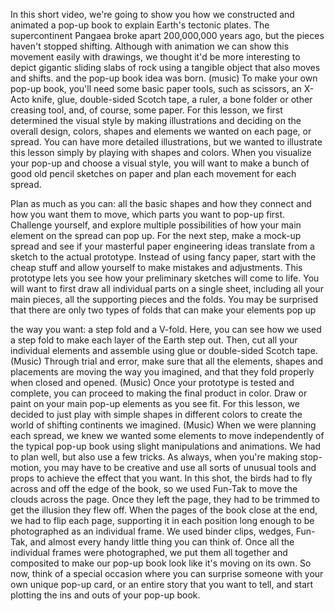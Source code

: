 
In this short video,
we&#39;re going to show you how we constructed
and animated a pop-up book 
to explain Earth&#39;s tectonic plates.
The supercontinent Pangaea
broke apart 200,000,000 years ago,
but the pieces haven&#39;t stopped shifting.
Although with animation we can show
this movement easily with drawings,
we thought it&#39;d be more interesting
to depict gigantic sliding slabs of rock
using a tangible object
that also moves and shifts.
and the pop-up book idea was born.
(music)
To make your own pop-up book,
you&#39;ll need some basic paper tools,
such as scissors, an X-Acto knife, glue,
double-sided Scotch tape, a ruler,
a bone folder or other creasing tool,
and, of course, some paper.
For this lesson, 
we first determined the visual style
by making illustrations and 
deciding on the overall
design, colors, shapes and elements
we wanted on each page, or spread.
You can have more detailed illustrations,
but we wanted to illustrate this lesson
simply by playing with shapes and colors.
When you visualize your pop-up
and choose a visual style,
you will want to make a bunch of
good old pencil sketches on paper
and plan each movement for each spread.

Plan as much as you can:
all the basic shapes and how they connect
and how you want them to move,
which parts you want to pop-up first.
Challenge yourself,
and explore multiple possibilities of how your 
main element on the spread can pop up.
For the next step,
make a mock-up spread
and see if your masterful 
paper engineering ideas
translate from a sketch
to the actual prototype.
Instead of using fancy paper,
start with the cheap stuff
and allow yourself to make 
mistakes and adjustments.
This prototype lets you see
how your preliminary sketches will come to life.
You will want to first draw
all individual parts on a single sheet,
including all your main pieces,
all the supporting pieces and the folds.
You may be surprised 
that there are only two types of folds
that can make your elements pop up

the way you want:
a step fold and a V-fold.
Here, you can see how we
used a step fold
to make each layer
of the Earth step out.
Then, cut all your individual elements
and assemble using glue
or double-sided Scotch tape.
(Music)
Through trial and error,
make sure that all
the elements, shapes and placements
are moving the way you imagined,
and that they fold properly 
when closed and opened.
(Music)
Once your prototype is tested
and complete,
you can proceed to making the final
product in color.
Draw or paint on your main pop-up
elements as you see fit.
For this lesson,
we decided to just play with simple shapes
in different colors
to create the world of shifting
continents we imagined.
(Music)
When we were planning each spread,
we knew we wanted some elements
to move independently 
of the typical pop-up book
using slight manipulations and animations.
We had to plan well,
but also use a few tricks.
As always, when you&#39;re making 
stop-motion,
you may have to be creative and
use all sorts of unusual tools and props
to achieve the effect that you want.
In this shot, the birds had to fly
across and off the edge of the book,
so we used Fun-Tak to move
the clouds across the page.
Once they left the page,
they had to be trimmed
to get the illusion they flew off.
When the pages of the book
close at the end,
we had to flip each page,
supporting it in each position
long enough to be photographed
as an individual frame.
We used binder clips,
wedges, Fun-Tak,
and almost every handy
little thing you can think of.
Once all the individual frames
were photographed,
we put them all together
and composited
to make our pop-up book
look like it&#39;s moving on its own.
So now, think of a special occasion
where you can surprise someone
with your own unique pop-up card,
or an entire story that you want to tell,
and start plotting the ins and outs
of your pop-up book.
